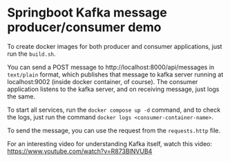 # Springboot Kafka message producer/consumer demo

To create docker images for both producer and consumer applications, just run the `build.sh`.

You can send a POST message to http://localhost:8000/api/messages in `text/plain` format, which publishes that message to kafka server running at localhost:9002 (inside docker container, of course). The consumer application listens to the kafka server, and on receiving message, just logs the same.

To start all services, run the `docker compose up -d` command, and to check the logs, just run the command `docker logs <consumer-container-name>`.

To send the message, you can use the request from the `requests.http` file.

For an interesting video for understanding Kafka itself, watch this video: https://www.youtube.com/watch?v=R873BlNVUB4
